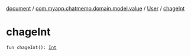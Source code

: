 [document](../../index.md) / [com.myapp.chatmemo.domain.model.value](../index.md) / [User](index.md) / [chageInt](./chage-int.md)

# chageInt

`fun chageInt(): `[`Int`](https://kotlinlang.org/api/latest/jvm/stdlib/kotlin/-int/index.html)